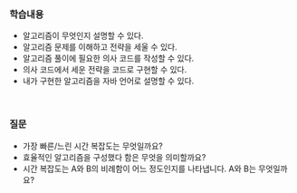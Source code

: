 ### 학습내용
- 알고리즘이 무엇인지 설명할 수 있다. 
- 알고리즘 문제를 이해하고 전략을 세울 수 있다.  
- 알고리즘 풀이에 필요한 의사 코드를 작성할 수 있다. 
- 의사 코드에서 세운 전략을 코드로 구현할 수 있다. 
- 내가 구현한 알고리즘을 자바 언어로 설명할 수 있다. 
<br>

### 질문
- 가장 빠른/느린 시간 복잡도는 무엇일까요? 
- 효율적인 알고리즘을 구성했다 함은 무엇을 의미할까요? 
- 시간 복잡도는 A와 B의 비례함이 어느 정도인지를 나타냅니다. A와 B는 무엇일까요? 
